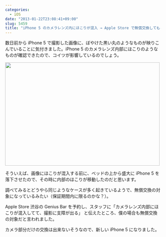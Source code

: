 ```yaml
---
categories:
  - iOS
date: "2013-01-22T23:08:41+09:00"
slug: 5459
title: "iPhone 5 のカメラレンズ内にほこりが混入 → Apple Store で無償交換してもらいました"
---
```


数日前から iPhone 5 で撮影した画像に、ぼやけた黒い丸のようなものが映りこんでいることに気付きました。iPhone 5 のカメラレンズ内部にほこりのようなものが確認できたので、コイツが影響しているのでしょう。

<img alt="" src="/images/2013/01/5459_1.png" width="500" height="334">

そういえば、画像にほこりが混入する前に、ベッドの上から盛大に iPhone 5 を落下させたので、その時に内部のほこりが移動したのだと思います。

調べてみるとどうやら同じようなケースが多く起きているようで、無償交換の対象になっているみたい（保証期間内に限るのかな？）。

Apple Store 渋谷の Genius Bar を予約し、スタッフに「カメラレンズ内部にほこりが混入してて、撮影に支障が出る」 と伝えたところ、僕の場合も無償交換の対象だと言われました。

カメラ部分だけの交換は出来ないそうなので、新しい iPhone 5 になりました。
